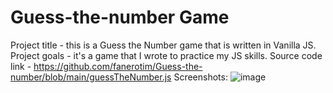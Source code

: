 # Guess-the-number Game

Project title - this is a Guess the Number game that is written in Vanilla JS.
Project goals - it's a game that I wrote to practice my JS skills.
Source code link - https://github.com/fanerotim/Guess-the-number/blob/main/guessTheNumber.js
Screenshots: ![image](https://user-images.githubusercontent.com/61364731/235189906-72532e88-6c92-45aa-85a6-aa898b4556f0.png)
